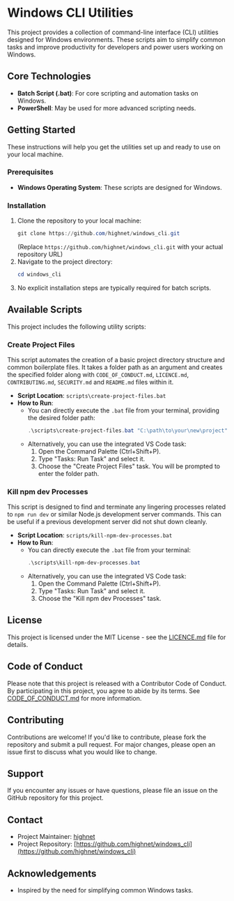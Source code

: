 # Windows CLI Utilities

This project provides a collection of command-line interface (CLI) utilities designed for Windows environments. These scripts aim to simplify common tasks and improve productivity for developers and power users working on Windows.

## Core Technologies

- **Batch Script (.bat)**: For core scripting and automation tasks on Windows.
- **PowerShell**: May be used for more advanced scripting needs.

## Getting Started

These instructions will help you get the utilities set up and ready to use on your local machine.

### Prerequisites

- **Windows Operating System**: These scripts are designed for Windows.

### Installation

1.  Clone the repository to your local machine:
    ```powershell
    git clone https://github.com/highnet/windows_cli.git
    ```
    (Replace `https://github.com/highnet/windows_cli.git` with your actual repository URL)
2.  Navigate to the project directory:
    ```powershell
    cd windows_cli
    ```
3.  No explicit installation steps are typically required for batch scripts.

## Available Scripts

This project includes the following utility scripts:

### Create Project Files

This script automates the creation of a basic project directory structure and common boilerplate files. It takes a folder path as an argument and creates the specified folder along with `CODE_OF_CONDUCT.md`, `LICENCE.md`, `CONTRIBUTING.md`, `SECURITY.md` and `README.md` files within it.

- **Script Location**: `scripts\create-project-files.bat`
- **How to Run**:
  - You can directly execute the `.bat` file from your terminal, providing the desired folder path:
    ```powershell
    .\scripts\create-project-files.bat "C:\path\to\your\new\project"
    ```
  - Alternatively, you can use the integrated VS Code task:
    1.  Open the Command Palette (Ctrl+Shift+P).
    2.  Type "Tasks: Run Task" and select it.
    3.  Choose the "Create Project Files" task. You will be prompted to enter the folder path.

### Kill npm dev Processes

This script is designed to find and terminate any lingering processes related to `npm run dev` or similar Node.js development server commands. This can be useful if a previous development server did not shut down cleanly.

- **Script Location**: `scripts/kill-npm-dev-processes.bat`
- **How to Run**:
  - You can directly execute the `.bat` file from your terminal:
    ```powershell
    .\scripts\kill-npm-dev-processes.bat
    ```
  - Alternatively, you can use the integrated VS Code task:
    1.  Open the Command Palette (Ctrl+Shift+P).
    2.  Type "Tasks: Run Task" and select it.
    3.  Choose the "Kill npm dev Processes" task.

## License

This project is licensed under the MIT License - see the [LICENCE.md](LICENCE.md) file for details.

## Code of Conduct

Please note that this project is released with a Contributor Code of Conduct. By participating in this project, you agree to abide by its terms. See [CODE_OF_CONDUCT.md](CODE_OF_CONDUCT.md) for more information.

## Contributing

Contributions are welcome! If you'd like to contribute, please fork the repository and submit a pull request. For major changes, please open an issue first to discuss what you would like to change.

## Support

If you encounter any issues or have questions, please file an issue on the GitHub repository for this project.

## Contact

- Project Maintainer: [highnet](https://github.com/highnet)
- Project Repository: [https://github.com/highnet/windows_cli](https://github.com/highnet/windows_cli)

## Acknowledgements

- Inspired by the need for simplifying common Windows tasks.
